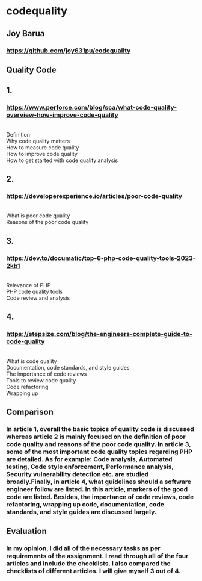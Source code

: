 # codequality
## Joy Barua
### https://github.com/joy631pu/codequality
## Quality Code
## 1.
### https://www.perforce.com/blog/sca/what-code-quality-overview-how-improve-code-quality 
<br> Definition
<br> Why code quality matters
<br> How to measure code quality
<br> How to improve code quality
<br> How to get started with code quality analysis 
## 2.
### https://developerexperience.io/articles/poor-code-quality 
<br> What is poor code quality
<br> Reasons of the poor code quality
## 3.
### https://dev.to/documatic/top-6-php-code-quality-tools-2023-2kb1
<br> Relevance of PHP
<br> PHP code quality tools
<br> Code review and analysis
## 4.
### https://stepsize.com/blog/the-engineers-complete-guide-to-code-quality 
<br> What is code quality
<br> Documentation, code standards, and style guides
<br> The importance of code reviews
<br> Tools to review code quality
<br> Code refactoring
<br> Wrapping up
## Comparison
### In article 1, overall the basic topics of **quality code** is discussed whereas article 2 is mainly focused on the definition of poor code quality and reasons of the poor code quality. In article 3, some of the most important code quality topics regarding PHP are detailed. As for example: Code analysis, Automated testing, Code style enforcement, Performance analysis, Security vulnerability detection etc. are studied broadly.Finally, in article 4, what guidelines should a software engineer follow are listed. In this article, markers of the good code are listed. Besides, the importance of code reviews, code refactoring, wrapping up code, documentation, code standards, and style guides are discussed largely.
## Evaluation
### In my opinion, I did all of the necessary tasks as per requirements of the assignment. I read through all of the four articles and include the checklists. I also compared the checklists of different articles. I will give myself 3 out of 4.
 
